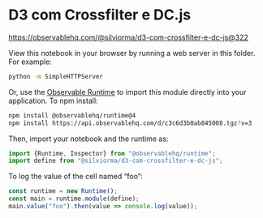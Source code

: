 # D3 com Crossfilter e DC.js

https://observablehq.com/@silviorma/d3-com-crossfilter-e-dc-js@322

View this notebook in your browser by running a web server in this folder. For
example:

~~~sh
python -m SimpleHTTPServer
~~~

Or, use the [Observable Runtime](https://github.com/observablehq/runtime) to
import this module directly into your application. To npm install:

~~~sh
npm install @observablehq/runtime@4
npm install https://api.observablehq.com/d/c3c6d3b0ab845008.tgz?v=3
~~~

Then, import your notebook and the runtime as:

~~~js
import {Runtime, Inspector} from "@observablehq/runtime";
import define from "@silviorma/d3-com-crossfilter-e-dc-js";
~~~

To log the value of the cell named “foo”:

~~~js
const runtime = new Runtime();
const main = runtime.module(define);
main.value("foo").then(value => console.log(value));
~~~
